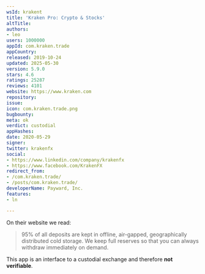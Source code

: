 ```yaml
---
wsId: krakent
title: 'Kraken Pro: Crypto & Stocks'
altTitle: 
authors:
- leo
users: 1000000
appId: com.kraken.trade
appCountry: 
released: 2019-10-24
updated: 2025-05-30
version: 5.9.0
stars: 4.6
ratings: 25287
reviews: 4101
website: https://www.kraken.com
repository: 
issue: 
icon: com.kraken.trade.png
bugbounty: 
meta: ok
verdict: custodial
appHashes: 
date: 2020-05-29
signer: 
twitter: krakenfx
social:
- https://www.linkedin.com/company/krakenfx
- https://www.facebook.com/KrakenFX
redirect_from:
- /com.kraken.trade/
- /posts/com.kraken.trade/
developerName: Payward, Inc.
features:
- ln

---
```


On their website we read:

> 95% of all deposits are kept in offline, air-gapped, geographically
  distributed cold storage. We keep full reserves so that you can always
  withdraw immediately on demand.

This app is an interface to a custodial exchange and therefore **not
verifiable**.

